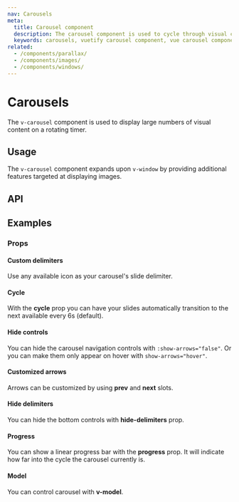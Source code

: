 ```yaml
---
nav: Carousels
meta:
  title: Carousel component
  description: The carousel component is used to cycle through visual content such as images or slides of text.
  keywords: carousels, vuetify carousel component, vue carousel component
related:
  - /components/parallax/
  - /components/images/
  - /components/windows/
---
```


# Carousels

The `v-carousel` component is used to display large numbers of visual content on a rotating timer.

<entry />

## Usage

The `v-carousel` component expands upon `v-window` by providing additional features targeted at displaying images.

<example file="v-carousel/usage" />

## API

<api-inline />

<!-- ## Sub-components

### v-carousel-item

v-carousel-item description -->

## Examples

### Props

#### Custom delimiters

Use any available icon as your carousel's slide delimiter.

<example file="v-carousel/prop-custom-icons" />

<!-- #### Custom transition

The `v-carousel-item` component can have its **transition/reverse-transition** changed.

<example file="v-carousel/prop-custom-transition" /> -->

#### Cycle

With the **cycle** prop you can have your slides automatically transition to the next available every 6s (default).

<example file="v-carousel/prop-cycle" />

#### Hide controls

You can hide the carousel navigation controls with `:show-arrows="false"`. Or you can make them only appear on hover with `show-arrows="hover"`.

<example file="v-carousel/prop-hide-controls" />

#### Customized arrows

Arrows can be customized by using **prev** and **next** slots.

<example file="v-carousel/slots-next-prev" />

#### Hide delimiters

You can hide the bottom controls with **hide-delimiters** prop.

<example file="v-carousel/prop-hide-delimiters" />

#### Progress

You can show a linear progress bar with the **progress** prop. It will indicate how far into the cycle the carousel currently is.

<example file="v-carousel/prop-progress" />

#### Model

You can control carousel with **v-model**.

<example file="v-carousel/prop-model" />

<backmatter />
